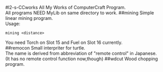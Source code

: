 #l2-s-CCworks
All My Works of ComputerCraft Program.  
All programs NEED MyLib on same directory to work.
##mining
Simple linear mining program.  
Usage: 
```
mining <distance>
```
You need Torch on Slot 15 and Fuel on Slot 16 currently.  
##remocon
Small interpriter for turtle.  
The name is derived from abbreviation of "remote control" in Japanese.  
(It has no remote control function now,though)
##wdcut
Wood chopping program.
